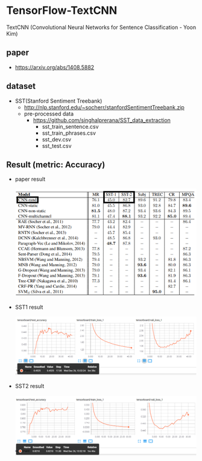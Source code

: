 # TensorFlow-TextCNN
TextCNN (Convolutional Neural Networks for Sentence Classification - Yoon Kim)

## paper
   * https://arxiv.org/abs/1408.5882

## dataset
   * SST(Stanford Sentiment Treebank)
      * http://nlp.stanford.edu/~socherr/stanfordSentimentTreebank.zip
      * pre-processed data
         * https://github.com/singhalprerana/SST_data_extraction
            * sst_train_sentence.csv
            * sst_train_phrases.csv
            * sst_dev.csv
            * sst_test.csv
   
   
## Result (metric: Accuracy)
   * paper result<br/><br/>
   ![result_image](./result/paper_result.PNG)<br/><br/>
   * SST1 result <br/><br/>
   ![SST1_result](./result/SST1_result.PNG)<br/><br/>
   * SST2 result <br/><br/>
   ![SST2_result](./result/SST2_result.PNG)<br/><br/>
